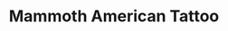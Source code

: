 ---
title: "Mammoth American Tattoo"
url: /denver/mammoth-american-tattoo-east-26th-avenue/
shop: Tattoo
---